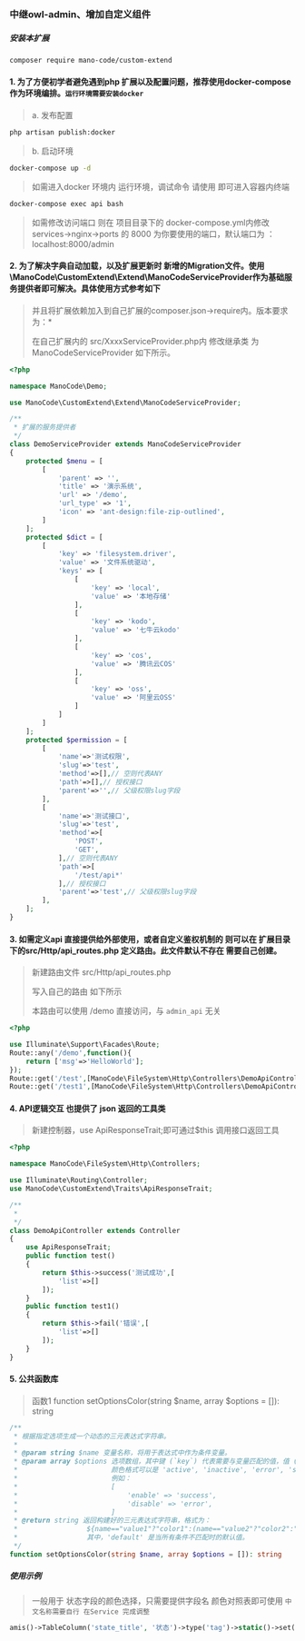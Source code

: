 ### 中继owl-admin、增加自定义组件

##### 安装本扩展
```bash
composer require mano-code/custom-extend
```

#### 1. 为了方便初学者避免遇到php 扩展以及配置问题，推荐使用docker-compose 作为环境编排。`运行环境需要安装docker`

>  a. 发布配置
```bash
php artisan publish:docker
```
>
>  b. 启动环境
```bash
docker-compose up -d
``` 
> 
>  如需进入docker 环境内 运行环境，调试命令 请使用  即可进入容器内终端
```bash
docker-compose exec api bash
```
> 
>  如需修改访问端口 则在 项目目录下的 docker-compose.yml内修改 services->nginx->ports 的 8000 为你要使用的端口，默认端口为 ：localhost:8000/admin


#### 2. 为了解决字典自动加载，以及扩展更新时 新增的Migration文件。使用\ManoCode\CustomExtend\Extend\ManoCodeServiceProvider作为基础服务提供者即可解决。具体使用方式参考如下

>
>  并且将扩展依赖加入到自己扩展的composer.json->require内。版本要求为：*
>
>  在自己扩展内的 src/XxxxServiceProvider.php内 修改继承类 为 ManoCodeServiceProvider 如下所示。

```php
<?php

namespace ManoCode\Demo;

use ManoCode\CustomExtend\Extend\ManoCodeServiceProvider;

/**
 * 扩展的服务提供者
 */
class DemoServiceProvider extends ManoCodeServiceProvider
{
    protected $menu = [
        [
            'parent' => '',
            'title' => '演示系统',
            'url' => '/demo',
            'url_type' => '1',
            'icon' => 'ant-design:file-zip-outlined',
        ]
    ];
    protected $dict = [
        [
            'key' => 'filesystem.driver',
            'value' => '文件系统驱动',
            'keys' => [
                [
                    'key' => 'local',
                    'value' => '本地存储'
                ],
                [
                    'key' => 'kodo',
                    'value' => '七牛云kodo'
                ],
                [
                    'key' => 'cos',
                    'value' => '腾讯云COS'
                ],
                [
                    'key' => 'oss',
                    'value' => '阿里云OSS'
                ]
            ]
        ]
    ];
    protected $permission = [
        [
            'name'=>'测试权限',
            'slug'=>'test',
            'method'=>[],// 空则代表ANY
            'path'=>[],// 授权接口
            'parent'=>'',// 父级权限slug字段
        ],
        [
            'name'=>'测试接口',
            'slug'=>'test',
            'method'=>[
                'POST',
                'GET',
            ],// 空则代表ANY
            'path'=>[
                '/test/api*'
            ],// 授权接口
            'parent'=>'test',// 父级权限slug字段
        ],
    ];
}
```

#### 3. 如需定义api 直接提供给外部使用，或者自定义鉴权机制的 则可以在 扩展目录下的src/Http/api_routes.php 定义路由。此文件默认不存在 需要自己创建。

> 新建路由文件 src/Http/api_routes.php
>
> 写入自己的路由 如下所示
> 
> 本路由可以使用 /demo 直接访问，与 `admin_api` 无关

```php
<?php

use Illuminate\Support\Facades\Route;
Route::any('/demo',function(){
    return ['msg'=>'HelloWorld'];
});
Route::get('/test',[ManoCode\FileSystem\Http\Controllers\DemoApiController::class,'test']);
Route::get('/test1',[ManoCode\FileSystem\Http\Controllers\DemoApiController::class,'test1']);
```


#### 4. API逻辑交互 也提供了 json 返回的工具类 

> 新建控制器，use ApiResponseTrait;即可通过$this 调用接口返回工具

```php
<?php

namespace ManoCode\FileSystem\Http\Controllers;

use Illuminate\Routing\Controller;
use ManoCode\CustomExtend\Traits\ApiResponseTrait;

/**
 *
 */
class DemoApiController extends Controller
{
    use ApiResponseTrait;
    public function test()
    {
        return $this->success('测试成功',[
            'list'=>[]
        ]);
    }
    public function test1()
    {
        return $this->fail('错误',[
            'list'=>[]
        ]);
    }
}
```



#### 5. 公共函数库

> 函数1 function setOptionsColor(string $name, array $options = []): string
> 
```php
/**
 * 根据指定选项生成一个动态的三元表达式字符串。
 *
 * @param string $name 变量名称，将用于表达式中作为条件变量。
 * @param array $options 选项数组，其中键 (`key`) 代表需要与变量匹配的值，值 (`value`) 代表匹配成功时返回的颜色或状态值。
 *                       颜色格式可以是 'active', 'inactive', 'error', 'success', 'processing', 'warning' 或具体色值。
 *                       例如：
 *                       [
 *                           'enable' => 'success',
 *                           'disable' => 'error',
 *                       ]
 * @return string 返回构建好的三元表达式字符串，格式为：
 *                 ${name=="value1"?"color1":(name=="value2"?"color2":"default")}
 *                 其中，'default' 是当所有条件不匹配时的默认值。
 */
function setOptionsColor(string $name, array $options = []): string

```

##### 使用示例

> 一般用于 状态字段的颜色选择，只需要提供字段名 颜色对照表即可使用 `中文名称需要自行 在Service 完成调整`
> 

```php
amis()->TableColumn('state_title', '状态')->type('tag')->static()->set('color',$this->setOptionsColor('state',['enable'=>'success','disable'=>'error']))
```
